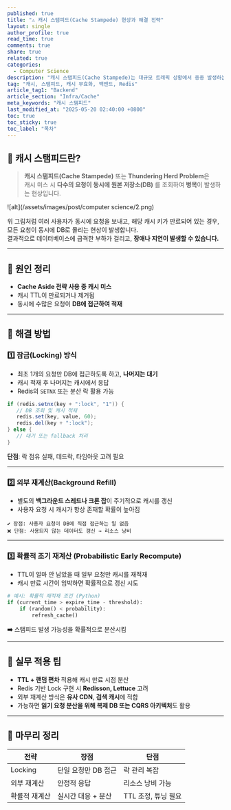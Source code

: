 ```yaml
---
published: true
title: "⚠️ 캐시 스탬피드(Cache Stampede) 현상과 해결 전략"
layout: single
author_profile: true
read_time: true
comments: true
share: true
related: true
categories:
  - Computer Science
description: "캐시 스탬피드(Cache Stampede)는 대규모 트래픽 상황에서 종종 발생하는 문제로, 백엔드 서버나 데이터베이스에 큰 부담을 주는 현상입니다. 이 문제의 원인과 해결 방법을 그림과 함께 정리합니다."
tag: "캐시, 스탬피드, 캐시 무효화, 백엔드, Redis"
article_tag1: "Backend"
article_section: "Infra/Cache"
meta_keywords: "캐시 스탬피드"
last_modified_at: "2025-05-20 02:40:00 +0800"
toc: true
toc_sticky: true
toc_label: "목차"
---
```


## 🧨 캐시 스탬피드란?

> **캐시 스탬피드(Cache Stampede)** 또는 **Thundering Herd Problem**은  
> 캐시 미스 시 **다수의 요청이 동시에 원본 저장소(DB)** 를 조회하여 **병목**이 발생하는 현상입니다.

![alt](/assets/images/post/computer science/2.png)

위 그림처럼 여러 사용자가 동시에 요청을 보내고, 해당 캐시 키가 만료되어 있는 경우,  
모든 요청이 동시에 DB로 몰리는 현상이 발생합니다.  
결과적으로 데이터베이스에 급격한 부하가 걸리고, **장애나 지연이 발생할 수 있습니다.**

---

## 🧩 원인 정리

- **Cache Aside 전략 사용 중 캐시 미스**
- 캐시 TTL이 만료되거나 제거됨
- 동시에 수많은 요청이 **DB에 접근하여 적재**

---

## 🔧 해결 방법

### 1️⃣ 잠금(Locking) 방식

- 최초 1개의 요청만 DB에 접근하도록 하고, **나머지는 대기**
- 캐시 적재 후 나머지는 캐시에서 응답
- Redis의 `SETNX` 또는 분산 락 활용 가능

```java
if (redis.setnx(key + ":lock", "1")) {
   // DB 조회 및 캐시 적재
   redis.set(key, value, 60);
   redis.del(key + ":lock");
} else {
   // 대기 또는 fallback 처리
}
```

**단점**: 락 점유 실패, 데드락, 타임아웃 고려 필요

---

### 2️⃣ 외부 재계산(Background Refill)

- 별도의 **백그라운드 스레드나 크론 잡**이 주기적으로 캐시를 갱신
- 사용자 요청 시 캐시가 항상 존재할 확률이 높아짐

```text
✔️ 장점: 사용자 요청이 DB에 직접 접근하는 일 없음  
❌ 단점: 사용되지 않는 데이터도 갱신 → 리소스 낭비
```

---

### 3️⃣ 확률적 조기 재계산 (Probabilistic Early Recompute)

- TTL이 얼마 안 남았을 때 일부 요청만 캐시를 재적재
- 캐시 만료 시간이 임박하면 확률적으로 갱신 시도

```python
# 예시: 확률적 재적재 조건 (Python)
if (current_time > expire_time - threshold):
    if (random() < probability):
        refresh_cache()
```

**➡️** 스탬피드 발생 가능성을 확률적으로 분산시킴

---

## 🔁 실무 적용 팁

- **TTL + 랜덤 편차** 적용해 캐시 만료 시점 분산
- Redis 기반 Lock 구현 시 **Redisson, Lettuce** 고려
- 외부 재계산 방식은 **유사 CDN**, **검색 캐시**에 적합
- 가능하면 **읽기 요청 분산을 위해 복제 DB 또는 CQRS 아키텍처**도 활용

---

## 🧠 마무리 정리

| 전략 | 장점 | 단점 |
|------|------|------|
| Locking | 단일 요청만 DB 접근 | 락 관리 복잡 |
| 외부 재계산 | 안정적 응답 | 리소스 낭비 가능 |
| 확률적 재계산 | 실시간 대응 + 분산 | TTL 조정, 튜닝 필요 |
